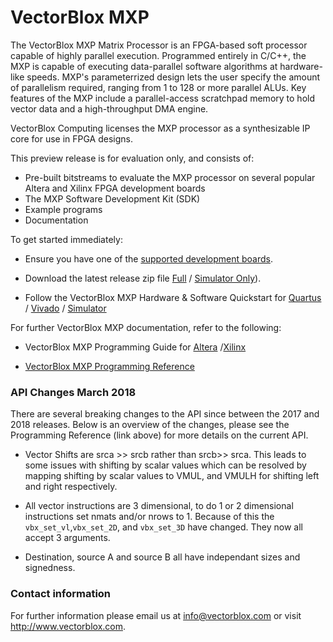 VectorBlox MXP
================

The VectorBlox MXP Matrix Processor is an FPGA-based soft processor
capable of highly parallel execution. Programmed entirely in C/C++,
the MXP is capable of executing data-parallel software algorithms at
hardware-like speeds. MXP's parameterrized design lets the user specify
the amount of parallelism required, ranging from 1 to 128 or more
parallel ALUs. Key features of the MXP include a parallel-access
scratchpad memory to hold vector data and a high-throughput DMA
engine.

VectorBlox Computing licenses the MXP processor as a synthesizable IP
core for use in FPGA designs.

This preview release is for evaluation only, and consists of:

- Pre-built bitstreams to evaluate the MXP processor on several popular
  Altera and Xilinx FPGA development boards
- The MXP Software Development Kit (SDK)
- Example programs
- Documentation

To get started immediately:

- Ensure you have one of the [supported development
  boards](http://vectorblox.github.io/mxp/mxp_supported_boards.html).

- Download the latest release zip file
  [Full](https://github.com/VectorBlox/mxp/archive/master.zip) /
  [Simulator Only](https://github.com/VectorBlox/mxp/archive/simulator_only.zip)).

- Follow the VectorBlox MXP Hardware & Software Quickstart for
  [Quartus](http://vectorblox.github.io/mxp/mxp_quickstart_altera.html) /
  [Vivado](http://vectorblox.github.io/mxp/mxp_quickstart_vivado.html) /
  [Simulator](http://vectorblox.github.io/mxp/mxp_quickstart_simulator.html)

For further VectorBlox MXP documentation, refer to the following:

- VectorBlox MXP Programming Guide for [Altera](http://vectorblox.github.io/mxp/mxp_guide_altera.html) /[Xilinx](http://vectorblox.github.io/mxp/mxp_guide_xilinx.html)

- [VectorBlox MXP Programming  Reference](http://vectorblox.github.io/mxp/mxp_reference.html)

### API Changes March 2018
There are several breaking changes to the API since between the 2017 and 2018
releases. Below is an overview of the changes, please see the Programming Reference
(link above) for more details on the current API.

* Vector Shifts are srca >> srcb rather than srcb>> srca.
This leads to some issues with shifting by scalar values which can be resolved
by mapping shifting by scalar values to VMUL, and VMULH for shifting left
and right respectively.

* All vector instructions are 3 dimensional, to do 1 or 2 dimensional instructions
set nmats and/or nrows to 1. Because of this the `vbx_set_vl`,`vbx_set_2D`, and
`vbx_set_3D` have changed. They now all accept 3 arguments.

* Destination, source A and source B all have independant sizes and signedness.

### Contact information
For further information please email us at
[info@vectorblox.com](mailto:info@vectorblox.com) or visit
<http://www.vectorblox.com>.
